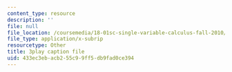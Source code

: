 ```yaml
---
content_type: resource
description: ''
file: null
file_location: /coursemedia/18-01sc-single-variable-calculus-fall-2010/433ec3ebacb255c99ff5db9fad0ce394_apzEJCsycVM.vtt
file_type: application/x-subrip
resourcetype: Other
title: 3play caption file
uid: 433ec3eb-acb2-55c9-9ff5-db9fad0ce394
---
```

